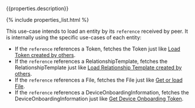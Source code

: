 {{properties.description}}

{% include properties_list.html %}

This use-case intends to load an entity by its `reference` received by peer. It is internally using the specific use-cases of each entity:

- If the `reference` references a Token, fetches the Token just like [Load Token created by others](use-case-transport-load-token-created-by-others.md).
- If the `reference` references a RelationshipTemplate, fetches the RelationshipTemplate just like [Load Relationship Template created by others](use-case-transport-load-relationship-template-created-by-others.md).
- If the `reference` references a File, fetches the File just like [Get or load File](use-case-transport-get-or-load-file.md).
- If the `reference` references a DeviceOnboardingInformation, fetches the DeviceOnboardingInformation just like [Get Device Onboarding Token](use-case-transport-get-device-onboarding-token.md).
